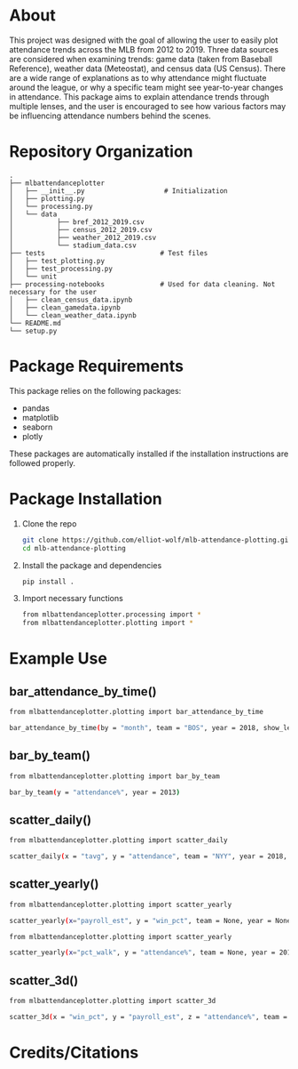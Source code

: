 # About

This project was designed with the goal of allowing the user to easily plot attendance trends across the MLB from 2012 to 2019. Three data sources are considered when examining trends: game data (taken from Baseball Reference), weather data (Meteostat), and census data (US Census). There are a wide range of explanations as to why attendance might fluctuate around the league, or why a specific team might see year-to-year changes in attendance. This package aims to explain attendance trends through multiple lenses, and the user is encouraged to see how various factors may be influencing attendance numbers behind the scenes. 

# Repository Organization

>
    .
    ├── mlbattendanceplotter
    │   ├── __init__.py                    # Initialization
    │   ├── plotting.py         
    │   └── processing.py  
    │   └── data 
    │           ├── bref_2012_2019.csv          
    │           ├── census_2012_2019.csv 
    │           ├── weather_2012_2019.csv 
    │           └── stadium_data.csv               
    ├── tests                             # Test files 
    │   ├── test_plotting.py          
    │   ├── test_processing.py         
    │   └── unit                
    ├── processing-notebooks              # Used for data cleaning. Not necessary for the user
    │   ├── clean_census_data.ipynb       
    │   ├── clean_gamedata.ipynb         
    │   └── clean_weather_data.ipynb                
    └── README.md
    └── setup.py
>


# Package Requirements
This package relies on the following packages:
- pandas
- matplotlib
- seaborn
- plotly

These packages are automatically installed if the installation instructions are followed properly.


# Package Installation
1. Clone the repo
   ```sh
   git clone https://github.com/elliot-wolf/mlb-attendance-plotting.git
   cd mlb-attendance-plotting
   ```

2. Install the package and dependencies
   ```sh
   pip install .
   ``` 

3. Import necessary functions
   ```sh
   from mlbattendanceplotter.processing import *
   from mlbattendanceplotter.plotting import *
   ``` 





# Example Use

## bar_attendance_by_time()
```sh
from mlbattendanceplotter.plotting import bar_attendance_by_time

bar_attendance_by_time(by = "month", team = "BOS", year = 2018, show_league_avg=True, attendance="raw")
```

## bar_by_team()
```sh
from mlbattendanceplotter.plotting import bar_by_team

bar_by_team(y = "attendance%", year = 2013)
```

## scatter_daily()
```sh
from mlbattendanceplotter.plotting import scatter_daily

scatter_daily(x = "tavg", y = "attendance", team = "NYY", year = 2018, lobf = True)
```

## scatter_yearly()
```sh
from mlbattendanceplotter.plotting import scatter_yearly

scatter_yearly(x="payroll_est", y = "win_pct", team = None, year = None, lobf=True)
```

```sh
from mlbattendanceplotter.plotting import scatter_yearly

scatter_yearly(x="pct_walk", y = "attendance%", team = None, year = 2018, lobf=True)
```

## scatter_3d()
```sh
from mlbattendanceplotter.plotting import scatter_3d

scatter_3d(x = "win_pct", y = "payroll_est", z = "attendance%", team = None, year = None, time = "yearly")
```




# Credits/Citations

